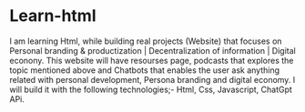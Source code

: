# Learn-html
I am learning Html, while building real projects (Website) that focuses on Personal branding & productization | Decentralization of information | Digital econony.
This website will have resourses page, podcasts that explores the topic mentioned above and Chatbots that enables the user ask anything related with personal development, Persona branding and digital economy. 
I will build it with the following technologies;- Html, Css, Javascript, ChatGpt APi. 